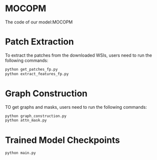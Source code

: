 # MOCOPM
The code of our model:MOCOPM

# Patch Extraction
To extract the patches from the downloaded WSIs, users need to run the following commands:
```bash
python get_patches_fp.py
python extract_features_fp.py
```
# Graph Construction
TO get graphs and masks, users need to run the following commands:
```bash
python graph_construction.py
python attn_mask.py
```
# Trained Model Checkpoints
```bash
python main.py
```
